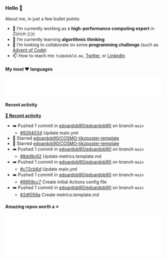 ### Hello 👋 

About me, in just a few bullet points:

- 🔭 I’m currently working as a **high-performance computing expert** in Zürich 🇨🇭
- 🌱 I’m currently learning **algorithmic thinking**
- 👯 I’m looking to collaborate on some **programming challenge** (such as [Advent of Code](https://adventofcode.com/))
- 📫 How to reach me: `hi@edobld.me`, [Twitter](https://twitter.com/eadweard90), or [LinkedIn](https://linkedin.com/in/edobld)

#### My most ♥️ languages

<img src="https://github.com/edoardob90/edoardob90/blob/main/.cache/languages-pdf.svg">

#### Recent activity

**[📰 Recent activity](https://github.com/edoardob90)**
* ➡️ Pushed 1 commit in [edoardob90/edoardob90](https://github.com/edoardob90/edoardob90) on branch `main`
  * [#9264034](https://github.com/edoardob90/edoardob90/commit/9264034) Update main.yml
* 🌟 Starred [edoardob90/COSMO-tikzposter-template](https://github.com/edoardob90/COSMO-tikzposter-template)
* 🌟 Starred [edoardob90/COSMO-tikzposter-template](https://github.com/edoardob90/COSMO-tikzposter-template)
* ➡️ Pushed 1 commit in [edoardob90/edoardob90](https://github.com/edoardob90/edoardob90) on branch `main`
  * [#8dd9c62](https://github.com/edoardob90/edoardob90/commit/8dd9c62) Update metrics.template.md
* ➡️ Pushed 1 commit in [edoardob90/edoardob90](https://github.com/edoardob90/edoardob90) on branch `main`
  * [#c72cb6d](https://github.com/edoardob90/edoardob90/commit/c72cb6d) Update main.yml
* ➡️ Pushed 1 commit in [edoardob90/edoardob90](https://github.com/edoardob90/edoardob90) on branch `main`
  * [#9959cc7](https://github.com/edoardob90/edoardob90/commit/9959cc7) Create initial Actions config file
* ➡️ Pushed 1 commit in [edoardob90/edoardob90](https://github.com/edoardob90/edoardob90) on branch `main`
  * [#2df056a](https://github.com/edoardob90/edoardob90/commit/2df056a) Create metrics.template.md


#### Amazing repos worth a ⭐

<img src="https://github.com/edoardob90/edoardob90/blob/main/.cache/stars-pdf.svg">

<!--
- ⚡ Fun fact: ...
- 🤔 I’m looking for help with ...
- 💬 Ask me about ...
- 🌐 My webpage ...
-->
